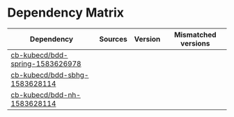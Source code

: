 # Dependency Matrix

Dependency | Sources | Version | Mismatched versions
---------- | ------- | ------- | -------------------
[cb-kubecd/bdd-spring-1583626978](https://github.com/cb-kubecd/bdd-spring-1583626978.git) |  | []() | 
[cb-kubecd/bdd-sbhg-1583628114](https://github.com/cb-kubecd/bdd-sbhg-1583628114.git) |  | []() | 
[cb-kubecd/bdd-nh-1583628114](https://github.com/cb-kubecd/bdd-nh-1583628114.git) |  | []() | 
